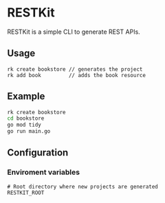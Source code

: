 # RESTKit
RESTKit is a simple CLI to generate REST APIs.

## Usage
```
rk create bookstore // generates the project 
rk add book         // adds the book resource
```

## Example
```bash
rk create bookstore
cd bookstore
go mod tidy
go run main.go
```

## Configuration

### Enviroment variables
```
# Root directory where new projects are generated
RESTKIT_ROOT   
```